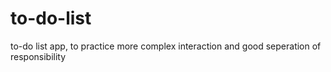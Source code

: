 # to-do-list
to-do list app, to practice more complex interaction and good seperation of responsibility
